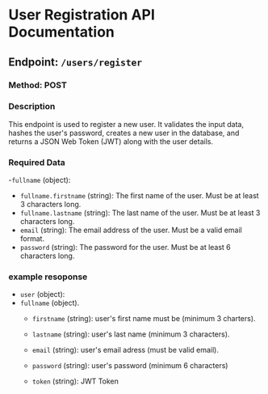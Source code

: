 # User Registration API Documentation

## Endpoint: `/users/register`

### Method: POST

### Description
This endpoint is used to register a new user. It validates the input data, hashes the user's password, creates a new user in the database, and returns a JSON Web Token (JWT) along with the user details.

### Required Data
-`fullname` (object):
- `fullname.firstname` (string): The first name of the user. Must be at least 3 characters long.
- `fullname.lastname` (string): The last name of the user. Must be at least 3 characters long.
- `email` (string): The email address of the user. Must be a valid email format.
- `password` (string): The password for the user. Must be at least 6 characters long.


### example resoponse
- `user` (object):
- `fullname` (object).
  - `firstname` (string): user's first name must be (minimum 3 charters).
  - `lastname` (string): user's last name (minimum 3 characters).
  
  - `email` (string): user's email adress (must be valid email).
  
  - `password` (string): user's password (minimum 6 characters)
   - `token` (string): JWT Token
